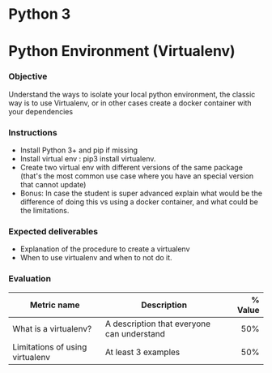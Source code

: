 # Python 3
# Python Environment (Virtualenv)

### Objective
Understand the ways to isolate your local python environment, the classic way is to use
Virtualenv, or in other cases create a docker container with your dependencies

### Instructions

- Install Python 3+ and pip if missing
- Install virtual env : pip3 install virtualenv.
- Create two virtual env with different versions of the same package (that's the most common use case
where you have an special version that cannot update) 
- Bonus: In case the student is super advanced explain what would be the difference of doing this vs 
using a docker container, and what could be the limitations. 

### Expected deliverables
- Explanation of the procedure to create a virtualenv
- When to use virtualenv and when to not do it. 

### Evaluation

| Metric name | Description | % Value |
| ----------- |-------------| -------:|
| What is a virtualenv?  | A description that everyone can understand | 50% |
| Limitations of using virtualenv  | At least 3 examples | 50% |

